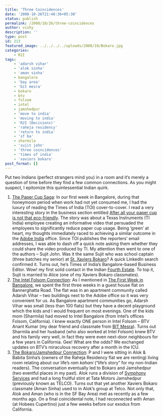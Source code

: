 ```yaml
---
title: 'Three Coincidences'
date: '2008-10-26T21:48:36+05:30'
status: publish
permalink: /2008/10/26/three-coincidences
author: vishy
description: ''
type: post
id: 213
featured_image: ../../../../uploads/2008/10/Bokaro.jpg
categories: 
    - R2I
tags:
    - 'adarsh vihar'
    - 'alok sinha'
    - 'aman sinha'
    - bangalore
    - 'bay area'
    - 'bit mesra'
    - bokaro
    - btv
    - folsom
    - intel
    - jamshedpur
    - 'move to india'
    - 'moving to india'
    - 'R2I (Decisions)'
    - 'raheja residency'
    - 'return to india'
    - 'sf ba'
    - sharmila
    - 'sujit john'
    - 'three coincidences'
    - 'times of india'
    - 'xaviers bokaro'
post_format: []
---
```

Put two Indians (perfect strangers mind you) in a room and it’s merely a question of time before they find a few common connections. As you might suspect, I epitomize this quintessential Indian quirk.

1. <span style="text-decoration:underline;">The Paper Cup Saga</span>: In our first week in Bangalore, during that honeymoon period when work had not yet consumed me, I had the luxury of reading the Times of India (TOI) cover-to-cover. I read a very interesting story in the business section entitled [After all your paper cup is not that eco-friendly](http://epaper.timesofindia.com/Repository/ml.asp?Ref=VE9JQkcvMjAwOC8wOC8zMCNBcjAxOTAw&Mode=HTML&Locale=english-skin-custom). The story was about a Texas Instruments (TI India) employee creating an informative video that persuaded the employees to significantly reduce paper cup usage. Being ‘green’ at heart, my thoughts immediately raced to achieving a similar outcome in the [Adobe India](http://www.adobeindia.com/) office. Since TOI publishes the reporters’ email addresses, I was able to dash off a quick note asking them whether they could share the video produced by TI. My attention then went to one of the authors – Sujit John. Was it the same Sujit who was school captain (three batches my senior) at [St. Xaviers Bokaro](http://www.stxaviersbokaro.org/)? A quick LinkedIn search confirmed it. Turns out, he’s Times of India’s Bangalore-based Business Editor. Wow! my first solid contact in the Indian [Fourth Estate](http://en.wikipedia.org/wiki/Fourth_Estate). To top it, Sujit is married to Alice (one of my Xaviers Bokaro classmates).
2. <span style="text-decoration:underline;">The Intel Folsom Connection</span>: As I mentioned in [The First Week in Bangalore](https://www.ulaar.com/2008/08/25/the-first-week-in-bangalore/), we spent the first three weeks in a guest house flat on Bannerghatta Road. The flat was in an apartment community called Adarsh Vihar – two buildings next to the Adobe office so it was very convenient for us. As Bangalore apartment communities go, Adarsh Vihar was small (less than 100 flats) but they have a decent playground which the kids and I would frequent on most evenings. One of the kids mom (Sharmila) had moved to Intel Bangalore (from Intel’s offices Folsom, California). I knew exactly ONE person in Intel Folsom – BTV Anant Kumar (my dear friend and classmate from [BIT Mesra](http://www.bitmesra.ac.in/)). Turns out Sharmila and her husband (who also worked at Intel Folsom) knew BTV and his family very well, in fact they were even next-door neighbours for a few years in California. Gee! What are the odds? We exchanged updates on BTV’s miraculous recovery after a month in the ICU.
3. <span style="text-decoration:underline;">The Bokaro/Jamshedpur Connection</span>: P and I were sitting in Alok &amp; Babita Sinha’s (owners of the Raheja Residency flat we are renting) living room relating about our life’s *ram kahani* (“life’s story” for my non-Indian readers). The conversation eventually led to Bokaro and Jamshedpur (two eventful places in my past). Alok runs a division of [Symphony Services](http://www.symphonysv.com/) and had a long fruitful stint at Tata Motors Jamshedpur (previously known as TELCO). Turns out that yet another Xaviers Bokaro classmate (Aman Sinha) used to in Alok’s group at Telco. Not only that, Alok and Aman (who is in the SF Bay Area) met as recently as a few months ago. On a final coincidental note, I had reconnected with Aman (at Hobees Cupertino) just a few weeks before our exodus from California.

